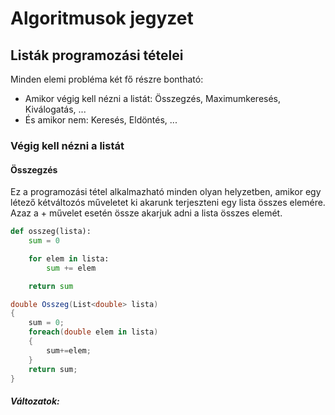 # Algoritmusok jegyzet

## Listák programozási tételei

Minden elemi probléma két fő részre bontható: 

- Amikor végig kell nézni a listát: Összegzés, Maximumkeresés, Kiválogatás, ...
- És amikor nem: Keresés, Eldöntés, ...

### Végig kell nézni a listát
#### Összegzés

Ez a programozási tétel alkalmazható minden olyan helyzetben, amikor egy létező kétváltozós műveletet ki akarunk terjeszteni egy lista összes elemére. Azaz a + művelet esetén össze akarjuk adni a lista összes elemét.

```py
def osszeg(lista):
    sum = 0

    for elem in lista:
        sum += elem

    return sum
```

```cs
double Osszeg(List<double> lista)
{
    sum = 0;
    foreach(double elem in lista)
    {
        sum+=elem;
    }
    return sum;
}
```

##### Változatok: